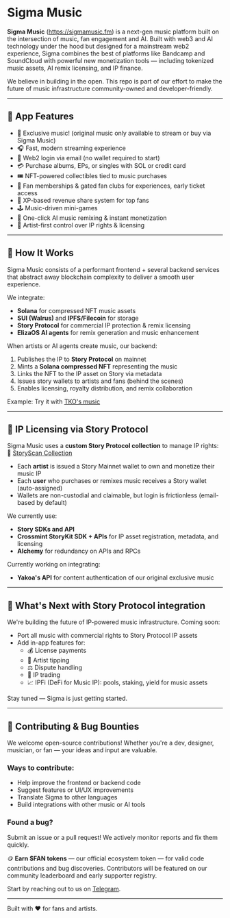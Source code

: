 # Sigma Music

**Sigma Music** (https://sigmamusic.fm) is a next-gen music platform built on the intersection of music, fan engagement and AI. Built with web3 and AI technology under the hood but designed for a mainstream web2 experience, Sigma combines the best of platforms like Bandcamp and SoundCloud with powerful new monetization tools — including tokenized music assets, AI remix licensing, and IP finance.

We believe in building in the open. This repo is part of our effort to make the future of music infrastructure community-owned and developer-friendly.

---

## 🚀 App Features

- 🔮 Exclusive music! (original music only available to stream or buy via Sigma Music)
- 🎧 Fast, modern streaming experience
- 📩 Web2 login via email (no wallet required to start)
- 💳 Purchase albums, EPs, or singles with SOL or credit card
- 🎟️ NFT-powered collectibles tied to music purchases
- 👑 Fan memberships & gated fan clubs for experiences, early ticket access
- 💸 XP-based revenue share system for top fans
- 🕹️ Music-driven mini-games
- 🤖 One-click AI music remixing & instant monetization
- 🎼 Artist-first control over IP rights & licensing

---

## 🔧 How It Works

Sigma Music consists of a performant frontend + several backend services that abstract away blockchain complexity to deliver a smooth user experience.

We integrate:

- **Solana** for compressed NFT music assets
- **SUI (Walrus)** and **IPFS/Filecoin** for storage
- **Story Protocol** for commercial IP protection & remix licensing
- **ElizaOS AI agents** for remix generation and music enhancement

When artists or AI agents create music, our backend:

1. Publishes the IP to **Story Protocol** on mainnet
2. Mints a **Solana compressed NFT** representing the music
3. Links the NFT to the IP asset on Story via metadata
4. Issues story wallets to artists and fans (behind the scenes)
5. Enables licensing, royalty distribution, and remix collaboration

Example: Try it with [TKO's music](https://sigmamusic.fm/?artist=tko)

---

## 🧠 IP Licensing via Story Protocol

Sigma Music uses a **custom Story Protocol collection** to manage IP rights:  
🔗 [StoryScan Collection](https://www.storyscan.io/token/0xc192CA30dC953Be84eBbB3d37d51D84c326E3E7d)

- Each **artist** is issued a Story Mainnet wallet to own and monetize their music IP
- Each **user** who purchases or remixes music receives a Story wallet (auto-assigned)
- Wallets are non-custodial and claimable, but login is frictionless (email-based by default)

We currently use:

- **Story SDKs and API**
- **Crossmint StoryKit SDK + APIs** for IP asset registration, metadata, and licensing
- **Alchemy** for redundancy on APIs and RPCs

Currently working on integrating:

- **Yakoa's API** for content authentication of our original exclusive music

---

## 🔮 What's Next with Story Protocol integration

We're building the future of IP-powered music infrastructure. Coming soon:

- Port all music with commercial rights to Story Protocol IP assets
- Add in-app features for:
  - 💰 License payments
  - 🎁 Artist tipping
  - ⚖️ Dispute handling
  - 🔄 IP trading
  - 📈 IPFi (DeFi for Music IP): pools, staking, yield for music assets

Stay tuned — Sigma is just getting started.

---

## 🤝 Contributing & Bug Bounties

We welcome open-source contributions! Whether you're a dev, designer, musician, or fan — your ideas and input are valuable.

### Ways to contribute:

- Help improve the frontend or backend code
- Suggest features or UI/UX improvements
- Translate Sigma to other languages
- Build integrations with other music or AI tools

### Found a bug?

Submit an issue or a pull request! We actively monitor reports and fix them quickly.

🪙 **Earn $FAN tokens** — our official ecosystem token — for valid code contributions and bug discoveries. Contributors will be featured on our community leaderboard and early supporter registry.

Start by reaching out to us on [Telegram](https://t.me/SigmaXMusicOfficial).

---

Built with ❤️ for fans and artists.
